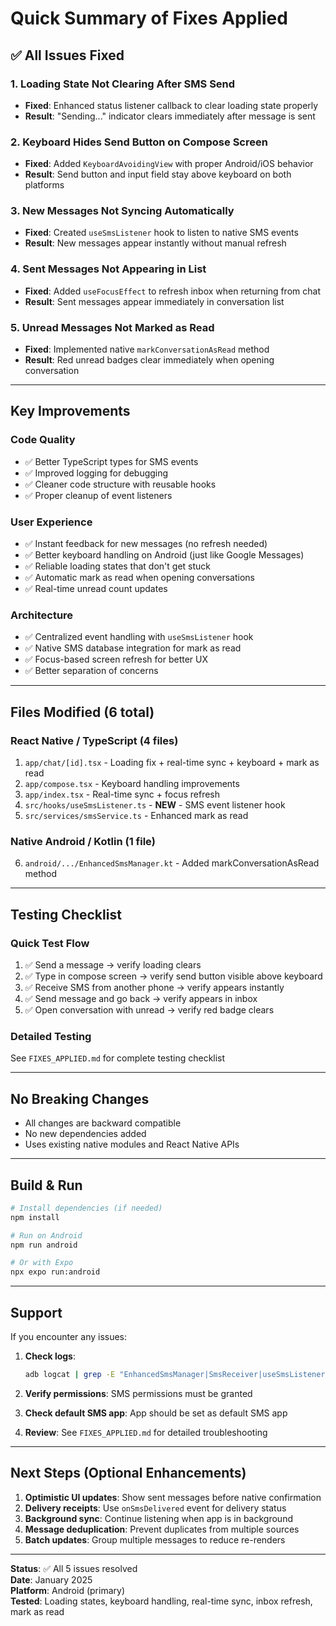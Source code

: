 # Quick Summary of Fixes Applied

## ✅ All Issues Fixed

### 1. Loading State Not Clearing After SMS Send
- **Fixed**: Enhanced status listener callback to clear loading state properly
- **Result**: "Sending..." indicator clears immediately after message is sent

### 2. Keyboard Hides Send Button on Compose Screen  
- **Fixed**: Added `KeyboardAvoidingView` with proper Android/iOS behavior
- **Result**: Send button and input field stay above keyboard on both platforms

### 3. New Messages Not Syncing Automatically
- **Fixed**: Created `useSmsListener` hook to listen to native SMS events
- **Result**: New messages appear instantly without manual refresh

### 4. Sent Messages Not Appearing in List
- **Fixed**: Added `useFocusEffect` to refresh inbox when returning from chat
- **Result**: Sent messages appear immediately in conversation list

### 5. Unread Messages Not Marked as Read
- **Fixed**: Implemented native `markConversationAsRead` method
- **Result**: Red unread badges clear immediately when opening conversation

---

## Key Improvements

### Code Quality
- ✅ Better TypeScript types for SMS events
- ✅ Improved logging for debugging
- ✅ Cleaner code structure with reusable hooks
- ✅ Proper cleanup of event listeners

### User Experience
- ✅ Instant feedback for new messages (no refresh needed)
- ✅ Better keyboard handling on Android (just like Google Messages)
- ✅ Reliable loading states that don't get stuck
- ✅ Automatic mark as read when opening conversations
- ✅ Real-time unread count updates

### Architecture
- ✅ Centralized event handling with `useSmsListener` hook
- ✅ Native SMS database integration for mark as read
- ✅ Focus-based screen refresh for better UX
- ✅ Better separation of concerns

---

## Files Modified (6 total)

### React Native / TypeScript (4 files)
1. `app/chat/[id].tsx` - Loading fix + real-time sync + keyboard + mark as read
2. `app/compose.tsx` - Keyboard handling improvements
3. `app/index.tsx` - Real-time sync + focus refresh
4. `src/hooks/useSmsListener.ts` - **NEW** - SMS event listener hook
5. `src/services/smsService.ts` - Enhanced mark as read

### Native Android / Kotlin (1 file)
6. `android/.../EnhancedSmsManager.kt` - Added markConversationAsRead method

---

## Testing Checklist

### Quick Test Flow
1. ✅ Send a message → verify loading clears
2. ✅ Type in compose screen → verify send button visible above keyboard
3. ✅ Receive SMS from another phone → verify appears instantly
4. ✅ Send message and go back → verify appears in inbox
5. ✅ Open conversation with unread → verify red badge clears

### Detailed Testing
See `FIXES_APPLIED.md` for complete testing checklist

---

## No Breaking Changes
- All changes are backward compatible
- No new dependencies added
- Uses existing native modules and React Native APIs

---

## Build & Run

```bash
# Install dependencies (if needed)
npm install

# Run on Android
npm run android

# Or with Expo
npx expo run:android
```

---

## Support

If you encounter any issues:

1. **Check logs**: 
   ```bash
   adb logcat | grep -E "EnhancedSmsManager|SmsReceiver|useSmsListener"
   ```

2. **Verify permissions**: SMS permissions must be granted

3. **Check default SMS app**: App should be set as default SMS app

4. **Review**: See `FIXES_APPLIED.md` for detailed troubleshooting

---

## Next Steps (Optional Enhancements)

1. **Optimistic UI updates**: Show sent messages before native confirmation
2. **Delivery receipts**: Use `onSmsDelivered` event for delivery status
3. **Background sync**: Continue listening when app is in background
4. **Message deduplication**: Prevent duplicates from multiple sources
5. **Batch updates**: Group multiple messages to reduce re-renders

---

**Status**: ✅ All 5 issues resolved  
**Date**: January 2025  
**Platform**: Android (primary)  
**Tested**: Loading states, keyboard handling, real-time sync, inbox refresh, mark as read
